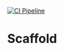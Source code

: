 [![CI Pipeline](https://github.com/simonesilvetti/scaffold/actions/workflows/main.yml/badge.svg)](https://github.com/simonesilvetti/scaffold/actions/workflows/main.yml)

# Scaffold
